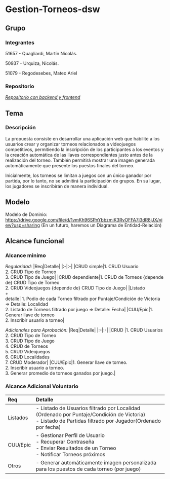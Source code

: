 # Gestion-Torneos-dsw
## Grupo
### Integrantes
51657 - Quagliardi, Martín Nicolás.

50937 - Urquiza, Nicolás.

51079 - Regodesebes, Mateo Ariel 

### Repositorio
[*Repositorio con backend y frontend*](https://github.com/MarthQ/gestion-torneos-dsw)

## Tema
### Descripción
La propuesta consiste en desarrollar una aplicación web que habilite a los usuarios crear y organizar torneos relacionados a videojuegos competitivos, permitiendo la inscripción de los participantes a los eventos y la creación automática de las llaves correspondientes justo antes de la realización del torneo. También permitirá mostrar una imagen generada automáticamente que presente los puestos finales del torneo.
	
Inicialmente, los torneos se limitan a juegos con un único ganador por partida, por lo tanto, no se admitirá la participación de grupos. En su lugar, los jugadores se inscribirán de manera individual.

## Modelo
Modelo de Dominio: https://drive.google.com/file/d/1vmKh96SPnYbbzmiK3RvOFFA7i3dR8jJX/view?usp=sharing
(En un futuro, haremos un Diagrama de Entidad-Relación)

## Alcance funcional

### Alcance minimo

*Regularidad:*
|Req|Detalle|
|:-|:-|
|CRUD simple|1. CRUD Usuario<br>2. CRUD Tipo de Torneo<br>3. CRUD Tipo de Juego|
|CRUD dependiente|1. CRUD de Torneos {depende de} CRUD Tipo de Torneo<br>2. CRUD Videojuegos {depende de} CRUD Tipo de Juego|
|Listado<br>+<br>detalle| 1. Podio de cada Torneo filtrado por Puntaje/Condición de Victoria => Detalle: Localidad<br>2.  Listado de Torneos filtrado por juego => Detalle: Fecha|
|CUU/Epic|1. Generar llave de torneo<br>2. Inscribir usuario a torneo|

*Adicionales para Aprobación:*
|Req|Detalle|
|:-|:-|
|CRUD |1.  CRUD Usuarios<br>2.  CRUD Tipo de Torneo<br>3.  CRUD Tipo de Juego<br>4.  CRUD de Torneos<br>5.  CRUD Videojuegos<br>6.  CRUD Localidades<br>7.  CRUD Moderador|
|CUU/Epic|1. Generar llave de torneo.<br>2. Inscribir usuario a torneo.<br>3. Generar promedio de torneos ganados por juego.|

### Alcance Adicional Voluntario
|Req|Detalle|
|:-|:-|
|Listados |- Listado de Usuarios filtrado por Localidad (Ordenado por Puntaje/Condición de Victoria)<br>- Listado de Partidas filtrado por Jugador(Ordenado por fecha)|
|CUU/Epic|- Gestionar Perfil de Usuario<br> - Recuperar Contraseña<br>- Enviar Resultados de un Torneo<br>- Notificar Torneos próximos|
|Otros|- Generar automáticamente imagen personalizada para los puestos de cada torneo (por juego)|
